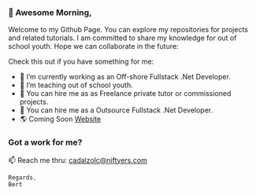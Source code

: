 ### 👋 Awesome Morning,

Welcome to my Github Page. You can explore my repositories for projects and related tutorials.
I am committed to share my knowledge for out of school youth.
Hope we can collaborate in the future:

Check this out if you have something for me:

- 🔭 I’m currently working as an Off-shore Fullstack .Net Developer.
- 🌱 I’m teaching out of school youth.
- 🤔 You can hire me as as Freelance private tutor or commissioned projects.
- 💬 You can hire me as a Outsource Fullstack .Net Developer.
- 🌎 Coming Soon [Website](https://niftyers.com)

### Got a work for me?
 📫 Reach me thru: cadalzolc@niftyers.com

```javascript
Regards,
Bert
```
